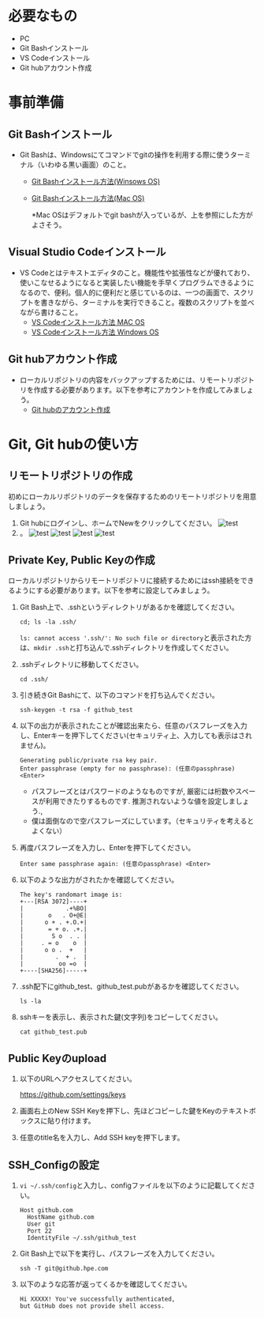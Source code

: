 # 必要なもの
+ PC
+ Git Bashインストール
+ VS Codeインストール
+ Git hubアカウント作成

# 事前準備
## Git Bashインストール
+ Git Bashは、Windowsにてコマンドでgitの操作を利用する際に使うターミナル（いわゆる黒い画面）のこと。
  + [Git Bashインストール方法(Winsows OS)](https://eng-entrance.com/git-install)
  + [Git Bashインストール方法(Mac OS)](https://qiita.com/NorsteinBekkler/items/a0622ee6a39d08d61b72)
  
    *Mac OSはデフォルトでgit bashが入っているが、上を参照にした方がよさそう。
## Visual Studio Codeインストール
+ VS Codeとはテキストエディタのこと。機能性や拡張性などが優れており、使いこなせるようになると実装したい機能を手早くプログラムできるようになるので、便利。個人的に便利だと感じているのは、一つの画面で、スクリプトを書きながら、ターミナルを実行できること。複数のスクリプトを並べながら書けること。
  + [VS Codeインストール方法 MAC OS](https://qiita.com/watamura/items/51c70fbb848e5f956fd6)
  + [VS Codeインストール方法 Windows OS](https://qiita.com/psychoroid/items/7d85ae6bade4a67aedb1)

## Git hubアカウント作成
+ ローカルリポジトリの内容をバックアップするためには、リモートリポジトリを作成する必要があります。以下を参考にアカウントを作成してみましょう。
  + [Git hubのアカウント作成](https://techacademy.jp/magazine/6235)

# Git, Git hubの使い方
## リモートリポジトリの作成
初めにローカルリポジトリのデータを保存するためのリモートリポジトリを用意しましょう。
1.  Git hubにログインし、ホームでNewをクリックしてください。
![test](https://github.com/YKeito/Git_Info/blob/master/Img/2020-08-24-000005.bmp)
1.  。
![test](https://github.com/YKeito/Git_Info/blob/master/Img/2020-08-24-000006.bmp)
![test](https://github.com/YKeito/Git_Info/blob/master/Img/2020-08-24-000007.bmp)
![test](https://github.com/YKeito/Git_Info/blob/master/Img/2020-08-24-000008.bmp)
![test](https://github.com/YKeito/Git_Info/blob/master/Img/2020-08-24-000009.bmp)

## Private Key, Public Keyの作成
ローカルリポジトリからリモートリポジトリに接続するためにはssh接続をできるようにする必要があります。以下を参考に設定してみましょう。
1.  Git Bash上で、.sshというディレクトリがあるかを確認してください。  
    ```
    cd; ls -la .ssh/
    ```
    `ls: cannot access '.ssh/': No such file or directory`と表示された方は、`mkdir .ssh`と打ち込んで.sshディレクトリを作成してください。

1.  .sshディレクトリに移動してください。 
    ```
    cd .ssh/
    ```
1.  引き続きGit Bashにて、以下のコマンドを打ち込んでください。    
    ```
    ssh-keygen -t rsa -f github_test
    ```

1.  以下の出力が表示されたことが確認出来たら、任意のパスフレーズを入力し、Enterキーを押下してください(セキュリティ上、入力しても表示はされません)。  
    ```
    Generating public/private rsa key pair.
    Enter passphrase (empty for no passphrase): (任意のpassphrase) <Enter>
    ```
    * パスフレーズとはパスワードのようなものですが, 厳密には桁数やスペースが利用できたりするものです. 推測されないような値を設定しましょう.,
    * 僕は面倒なので空パスフレーズにしています。（セキュリティを考えるとよくない）

1.  再度パスフレーズを入力し、Enterを押下してください。
    ```
    Enter same passphrase again: (任意のpassphrase) <Enter>
    ```

1.  以下のような出力がされたかを確認してください。
    ```
    The key's randomart image is:
    +---[RSA 3072]----+
    |            .+%BO|
    |       o   . O+@E|
    |      o + . +.O.+|
    |       = + o. .+.|
    |        S o  . . |
    |     . = o    o  |
    |      o o .  +   |
    |         .  + .  |
    |          oo =o  |
    +----[SHA256]-----+
    ```

1.  .ssh配下にgithub_test、github_test.pubがあるかを確認してください。
    ```
    ls -la 
    ```

1.  sshキーを表示し、表示された鍵(文字列)をコピーしてください。
    ```
    cat github_test.pub
    ```

## Public Keyのupload
1.  以下のURLへアクセスしてください。

      https://github.com/settings/keys

1.  画面右上のNew SSH Keyを押下し、先ほどコピーした鍵をKeyのテキストボックスに貼り付けます。

1.  任意のtitle名を入力し、Add SSH keyを押下します。

## SSH_Configの設定
1. `vi ~/.ssh/config`と入力し、configファイルを以下のように記載してください。
    ```
    Host github.com
      HostName github.com
      User git
      Port 22
      IdentityFile ~/.ssh/github_test
    ```

1. Git Bash上で以下を実行し、パスフレーズを入力してください。
    ```
    ssh -T git@github.hpe.com
    ```

1. 以下のような応答が返ってくるかを確認してください。  
    ```
    Hi XXXXX! You've successfully authenticated,
    but GitHub does not provide shell access.
    ```
# 

